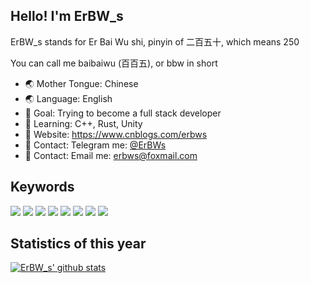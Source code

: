## Hello! I'm ErBW_s

ErBW_s stands for Er Bai Wu shi, pinyin of 二百五十, which means 250

You can call me baibaiwu (百百五), or bbw in short

- 🌏️ Mother Tongue:   Chinese
- 🌏️ Language:        English
- 🎯 Goal:            Trying to become a full stack developer
- 🧐 Learning:        C++, Rust, Unity
- 📑 Website:         https://www.cnblogs.com/erbws
- 💬 Contact:         Telegram me: [@ErBWs](https://t.me/ErBWs)
- 💬 Contact:         Email me: erbws@foxmail.com

## Keywords

<div>
  <img src="https://ziadoua.github.io/m3-Markdown-Badges/badges/C/c1.svg">
  <img src="https://ziadoua.github.io/m3-Markdown-Badges/badges/C++/c++2.svg">
  <img src="https://ziadoua.github.io/m3-Markdown-Badges/badges/Rust/rust2.svg">
  <img src="https://ziadoua.github.io/m3-Markdown-Badges/badges/Dart/dart3.svg">
  <img src="https://ziadoua.github.io/m3-Markdown-Badges/badges/Flutter/flutter3.svg">
  <img src="https://ziadoua.github.io/m3-Markdown-Badges/badges/Git/git3.svg">
  <img src="https://ziadoua.github.io/m3-Markdown-Badges/badges/macOS/macos3.svg">
  <img src="https://ziadoua.github.io/m3-Markdown-Badges/badges/DaVinciResolve/davinciresolve2.svg">
</div>

## Statistics of this year

<a href="https://github.com/ErBWs">
  <img align="center" alt="ErBW_s' github stats" src="https://github-readme-stats.vercel.app/api?username=ErBWs&hide_title=true&hide_border=true&show_icons=true&include_all_commits=true&line_height=21&bg_color=0,EC6C6C,FFD479,FFFC79,73FA79&theme=graywhite&locale=en"/>
</a>
